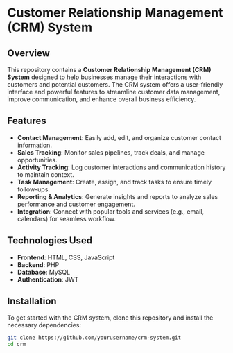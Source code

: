 # Customer Relationship Management (CRM) System

## Overview

This repository contains a **Customer Relationship Management (CRM) System** designed to help businesses manage their interactions with customers and potential customers. The CRM system offers a user-friendly interface and powerful features to streamline customer data management, improve communication, and enhance overall business efficiency.

## Features

- **Contact Management**: Easily add, edit, and organize customer contact information.
- **Sales Tracking**: Monitor sales pipelines, track deals, and manage opportunities.
- **Activity Tracking**: Log customer interactions and communication history to maintain context.
- **Task Management**: Create, assign, and track tasks to ensure timely follow-ups.
- **Reporting & Analytics**: Generate insights and reports to analyze sales performance and customer engagement.
- **Integration**: Connect with popular tools and services (e.g., email, calendars) for seamless workflow.

## Technologies Used

- **Frontend**: HTML, CSS, JavaScript
- **Backend**: PHP
- **Database**: MySQL
- **Authentication**: JWT

## Installation

To get started with the CRM system, clone this repository and install the necessary dependencies:

```bash
git clone https://github.com/yourusername/crm-system.git
cd crm

